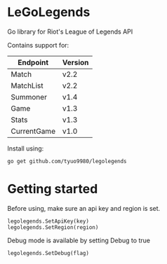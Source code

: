 # LeGoLegends
Go library for Riot's League of Legends API

Contains support for:

| Endpoint    | Version |
| ----------- | ------- |
| Match       | v2.2    |
| MatchList   | v2.2    |
| Summoner    | v1.4    |
| Game        | v1.3    |
| Stats       | v1.3    |
| CurrentGame | v1.0    |

Install using:
```
go get github.com/tyuo9980/legolegends
```

# Getting started
Before using, make sure an api key and region is set.
```
legolegends.SetApiKey(key)
legolegends.SetRegion(region)
```

Debug mode is available by setting Debug to true
```
legolegends.SetDebug(flag)
```
